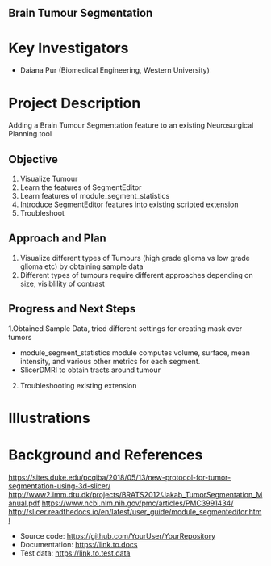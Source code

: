 
## Brain Tumour Segmentation 
# Key Investigators
- Daiana Pur (Biomedical Engineering, Western University) 

# Project Description
Adding a Brain Tumour Segmentation feature to an existing Neurosurgical Planning tool

## Objective
1. Visualize Tumour   
2. Learn the features of SegmentEditor
3. Learn features of module_segment_statistics 
4. Introduce SegmentEditor features into existing scripted extension
5. Troubleshoot
 

## Approach and Plan

1. Visualize different types of Tumours (high grade glioma vs low grade glioma etc) by obtaining sample data
2. Different types of tumours require different approaches depending on size, visiblility of contrast 


## Progress and Next Steps
1.Obtained Sample Data, tried different settings for creating mask over tumors 
- module_segment_statistics module computes volume, surface, mean intensity, and various other metrics for each segment.
- SlicerDMRI to obtain tracts around tumour 

2. Troubleshooting existing extension

# Illustrations

<!--Add pictures and links to videos that demonstrate what has been accomplished.-->

<!--![Description of picture](Example2.jpg)-->

<!--![Some more images](Example2.jpg)-->

# Background and References

https://sites.duke.edu/pcqiba/2018/05/13/new-protocol-for-tumor-segmentation-using-3d-slicer/
http://www2.imm.dtu.dk/projects/BRATS2012/Jakab_TumorSegmentation_Manual.pdf
https://www.ncbi.nlm.nih.gov/pmc/articles/PMC3991434/
http://slicer.readthedocs.io/en/latest/user_guide/module_segmenteditor.html

- Source code: https://github.com/YourUser/YourRepository
- Documentation: https://link.to.docs
- Test data: https://link.to.test.data
